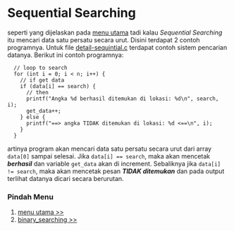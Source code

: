 # Sequential Searching

seperti yang dijelaskan pada [menu utama](https://github.com/AgungStudent/searching) tadi kalau _Sequential Searching_ itu mencari data satu persatu secara urut. Disini terdapat 2 contoh programnya. Untuk file [detail-sequintial.c](https://github.com/AgungStudent/searching/blob/main/sequential_search/detail-sequintial.c) terdapat contoh sistem pencarian datanya. Berikut ini contoh programnya:

```
  // loop to search
  for (int i = 0; i < n; i++) {
    // if get data
    if (data[i] == search) {
      // then
      printf("Angka %d berhasil ditemukan di lokasi: %d\n", search, i);
      get_data++;
    } else {
      printf("==> angka TIDAK ditemukan di lokasi: %d <==\n", i);
    }
  }
```

artinya program akan mencari data satu persatu secara urut dari array `data[0]` sampai selesai. Jika `data[i] == search`, maka akan mencetak **_berhasil_** dan variable `get_data` akan di increment. Sebaliknya jika `data[i] != search`, maka akan mencetak pesan **_TIDAK ditemukan_** dan pada output terlihat datanya dicari secara berurutan.

### Pindah Menu

1. [menu utama >>](https://github.com/AgungStudent/searching)
2. [binary_searching >>](https://github.com/AgungStudent/searching/tree/main/binary_search)
